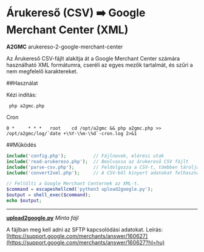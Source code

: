 # Árukereső (CSV) ➡️ Google Merchant Center (XML)

**A2GMC** arukereso-2-google-merchant-center

Az Árukereső CSV-fájlt alakítja át a Google Merchant Center számára használható XML formátumra, cseréli az egyes mezők tartalmát, és szűri a nem megfelelő karaktereket.


##Használat

Kézi indítás:
```shell
 php a2gmc.php
```

Cron
```
0 *     * * *   root    cd /opt/a2gmc && php a2gmc.php >> /opt/a2gmc/log/`date +\%Y-\%m-\%d`-cron.log 2>&1
```


##Működés

```php
include('config.php');          // Fájlnevek, elérési utak
include('read-arukereso.php');  // Beolvassa az árukereső CSV fájlt
include('parse-csv.php');       // Feldolgozza a CSV-t, tömbben tárolja az elemeket
include('convert2xml.php');     // A CSV-ből kinyert adatokat felhasználva elkészíti az XML fájlt

// Feltölti a Google Merchant Centernek az XML-t.
$command = escapeshellcmd('python3 upload2google.py');
$output = shell_exec($command);
echo $output;
```


---

**[upload2google.py](upload2google_EXAMPLE.py)** *Minta fájl*

A fájlban meg kell adni az SFTP kapcsolódási adatokat.
Leírás: [https://support.google.com/merchants/answer/160627](https://support.google.com/merchants/answer/160627?hl=hu)